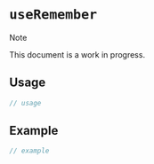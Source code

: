 # `useRemember` <Badge type="warning" text="hook" />

> [!NOTE]
> This document is a work in progress.

## Usage

```typescript
// usage
```

## Example

```typescript
// example
```
